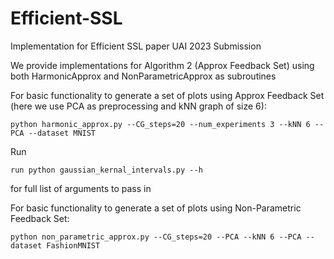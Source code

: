 # Efficient-SSL
Implementation for Efficient SSL paper UAI 2023 Submission

We provide implementations for Algorithm 2 (Approx Feedback Set) using both HarmonicApprox and NonParametricApprox as subroutines

For basic functionality to generate a set of plots using Approx Feedback Set (here we use PCA as preprocessing and kNN graph of size 6): 

```
python harmonic_approx.py --CG_steps=20 --num_experiments 3 --kNN 6 --PCA --dataset MNIST
```

Run 

```
run python gaussian_kernal_intervals.py --h
```
 for full list of arguments to pass in

For basic functionality to generate a set of plots using Non-Parametric Feedback Set: 

```
python non_parametric_approx.py --CG_steps=20 --PCA --kNN 6 --PCA --dataset FashionMNIST
```